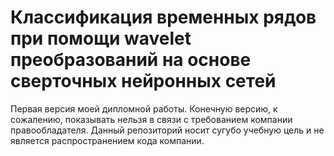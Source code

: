 # Классификация временных рядов при помощи wavelet преобразований на основе сверточных нейронных сетей 

Первая версия моей дипломной работы. Конечную версию, к сожалению, показывать нельзя в связи с требованием компании правообладателя. Данный репозиторий носит сугубо учебную цель и не является распространением кода компании.
